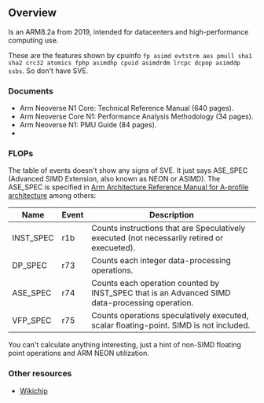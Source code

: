 ## Overview

Is an ARM8.2a from 2019, intended for datacenters and high-performance computing use.

These are the features shown by cpuinfo `fp asimd evtstrm aes pmull sha1 sha2 crc32 atomics fphp asimdhp cpuid asimdrdm lrcpc dcpop asimddp ssbs`. So don't have SVE.

### Documents

- Arm Neoverse N1 Core: Technical Reference Manual (640 pages).
- Arm Neoverse Core N1: Performance Analysis Methodology (34 pages).
- Arm Neoverse N1: PMU Guide (84 pages).
- 


### FLOPs

The table of events doesn't show any signs of SVE. It just says ASE_SPEC (Advanced SIMD Extension, also known as NEON or ASIMD). The ASE_SPEC is specified in [Arm Architecture Reference Manual for A-profile architecture](https://developer.arm.com/documentation/ddi0487/latest) among others:

Name              | Event | Description
----------------- |-------| -----------
INST_SPEC         | r1b   | Counts instructions that are Speculatively executed (not necessarily retired or execueted).
DP_SPEC           | r73   | Counts each integer data-processing operations.
ASE_SPEC          | r74   | Counts each operation counted by INST_SPEC that is an Advanced SIMD data-processing operation. 
VFP_SPEC          | r75   | Counts operations speculatively executed, scalar floating-point. SIMD is not included.

You can't calculate anything interesting, just a hint of non-SIMD floating point operations and ARM NEON utilization.

### Other resources

- [Wikichip](https://en.wikichip.org/wiki/arm_holdings/microarchitectures/neoverse_n1)